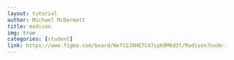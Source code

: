 ```yaml
---
layout: tutorial
author: Michael McDermott
title: madison
img: true
categories: [student]
link: https://www.figma.com/board/WxfS2J0HE7C47cp68M6d3t/Madison?node-id=0-1&t=Tsb1tdD64CeTo0zs-1
---
```

